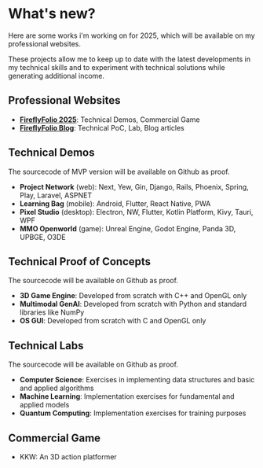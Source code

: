 # What's new?

Here are some works i'm working on for 2025, which will be available on my professional websites.

These projects allow me to keep up to date with the latest developments in my technical skills and to experiment with technical solutions while generating additional income.

## Professional Websites
- **[FireflyFolio 2025](https://www.fireflyfolio.com)**: Technical Demos, Commercial Game
- **[FireflyFolio Blog](https://fireflyfolio.github.io)**: Technical PoC, Lab, Blog articles

## Technical Demos
The sourcecode of MVP version will be available on Github as proof.

- **Project Network** (web): Next, Yew, Gin, Django, Rails, Phoenix, Spring, Play, Laravel, ASPNET
- **Learning Bag** (mobile): Android, Flutter, React Native, PWA
- **Pixel Studio** (desktop): Electron, NW, Flutter, Kotlin Platform, Kivy, Tauri, WPF
- **MMO Openworld** (game): Unreal Engine, Godot Engine, Panda 3D, UPBGE, O3DE

## Technical Proof of Concepts
The sourcecode will be available on Github as proof.

- **3D Game Engine**: Developed from scratch with C++ and OpenGL only
- **Multimodal GenAI**: Developed from scratch with Python and standard libraries like NumPy
- **OS GUI**: Developed from scratch with C and OpenGL only

## Technical Labs
The sourcecode will be available on Github as proof.

- **Computer Science**: Exercises in implementing data structures and basic and applied algorithms
- **Machine Learning**: Implementation exercises for fundamental and applied models
- **Quantum Computing**: Implementation exercises for training purposes

## Commercial Game
- KKW: An 3D action platformer


